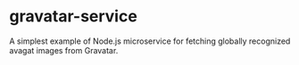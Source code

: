 # gravatar-service

A simplest example of Node.js microservice for fetching globally recognized avagat images from Gravatar.
